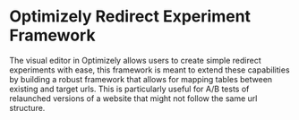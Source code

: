 # Optimizely Redirect Experiment Framework

The visual editor in Optimizely allows users to create simple redirect experiments with ease, this framework is meant to extend these capabilities by building a robust framework that allows for mapping tables between existing and target urls. This is particularly useful for A/B tests of relaunched versions of a website that might not follow the same url structure.
